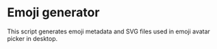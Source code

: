# Emoji generator

This script generates emoji metadata and SVG files used in emoji avatar picker in desktop.
